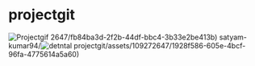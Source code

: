 # projectgit
![Projectgif](https://github.com/satyam-kumar94/projectgit/assets/109272647/d60f731f-3e78-4ff9-8e0c-2cb600c0638e)
2647/fb84ba3d-2f2b-44df-bbc4-3b33e2be413b)
satyam-kumar94/![detntal](https://github.com/satyam-kumar94/projectgit/assets/109272647/fe6c31b6-8347-40af-9a41-d409eec1a672)
projectgit/assets/109272647/1928f586-605e-4bcf-96fa-4775614a5a60)
